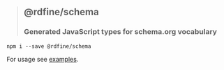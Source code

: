 > ## @rdfine/schema
> ### Generated JavaScript types for schema.org vocabulary

```
npm i --save @rdfine/schema
```

For usage see [examples](../../examples).
